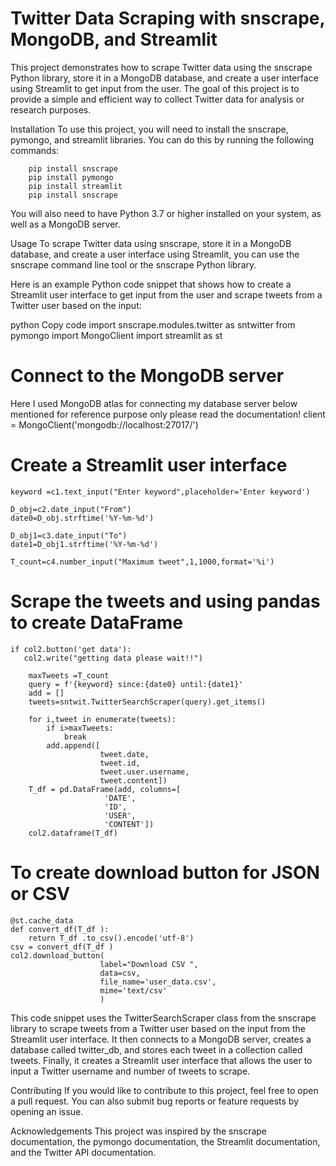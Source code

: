 # Twitter Data Scraping with snscrape, MongoDB, and Streamlit
This project demonstrates how to scrape Twitter data using the snscrape Python library, store it in a MongoDB database, and create a user interface using Streamlit to get input from the user. The goal of this project is to provide a simple and efficient way to collect Twitter data for analysis or research purposes.

Installation
To use this project, you will need to install the snscrape, pymongo, and streamlit libraries. You can do this by running the following commands:


        pip install snscrape
        pip install pymongo
        pip install streamlit
        pip install snscrape
       
        
You will also need to have Python 3.7 or higher installed on your system, as well as a MongoDB server.

Usage
To scrape Twitter data using snscrape, store it in a MongoDB database, and create a user interface using Streamlit, you can use the snscrape command line tool or the snscrape Python library.

Here is an example Python code snippet that shows how to create a Streamlit user interface to get input from the user and scrape tweets from a Twitter user based on the input:

python
Copy code
    import snscrape.modules.twitter as sntwitter
    from pymongo import MongoClient
    import streamlit as st

# Connect to the MongoDB server
Here I used MongoDB atlas for connecting my database server below mentioned for reference purpose only please read the documentation!
    client = MongoClient('mongodb://localhost:27017/')

# Create a Streamlit user interface
 
    keyword =c1.text_input("Enter keyword",placeholder='Enter keyword')

    D_obj=c2.date_input("From")
    date0=D_obj.strftime('%Y-%m-%d')

    D_obj1=c3.date_input("To")
    date1=D_obj1.strftime('%Y-%m-%d')

    T_count=c4.number_input("Maximum tweet",1,1000,format='%i')

# Scrape the tweets and using pandas to create DataFrame
    if col2.button('get data'):
       col2.write("getting data please wait!!")

        maxTweets =T_count
        query = f'{keyword} since:{date0} until:{date1}'
        add = []
        tweets=sntwit.TwitterSearchScraper(query).get_items()

        for i,tweet in enumerate(tweets):
            if i>maxTweets:
                break
            add.append([
                        tweet.date, 
                        tweet.id, 
                        tweet.user.username, 
                        tweet.content])
        T_df = pd.DataFrame(add, columns=[
                         'DATE',
                         'ID',
                         'USER',
                         'CONTENT'])
        col2.dataframe(T_df)
        
# To create download button for JSON or CSV
    @st.cache_data
    def convert_df(T_df ):
        return T_df .to_csv().encode('utf-8')
    csv = convert_df(T_df )
    col2.download_button(
                        label="Download CSV ",
                        data=csv,
                        file_name='user_data.csv',
                        mime='text/csv'
                        )

This code snippet uses the TwitterSearchScraper class from the snscrape library to scrape tweets from a Twitter user based on the input from the Streamlit user interface. It then connects to a MongoDB server, creates a database called twitter_db, and stores each tweet in a collection called tweets. Finally, it creates a Streamlit user interface that allows the user to input a Twitter username and number of tweets to scrape.

Contributing
If you would like to contribute to this project, feel free to open a pull request. You can also submit bug reports or feature requests by opening an issue.

Acknowledgements
This project was inspired by the snscrape documentation, the pymongo documentation, the Streamlit documentation, and the Twitter API documentation.
